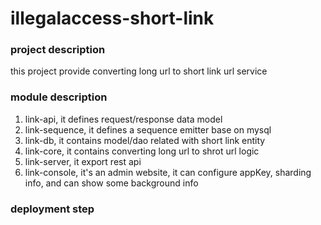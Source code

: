 # illegalaccess-short-link

### project description
this project provide converting long url to short link url service

### module description
1. link-api, it defines request/response data model   
2. link-sequence, it defines a sequence emitter base on mysql   
3. link-db, it contains model/dao related with short link entity   
4. link-core, it contains converting long url to shrot url logic   
5. link-server, it export rest api   
6. link-console, it's an admin website, it can configure appKey, sharding info, and can show some background info

### deployment step   
